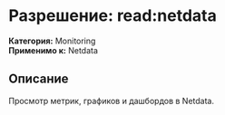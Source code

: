 # Разрешение: read:netdata

**Категория:** Monitoring  
**Применимо к:** Netdata

## Описание
Просмотр метрик, графиков и дашбордов в Netdata.
